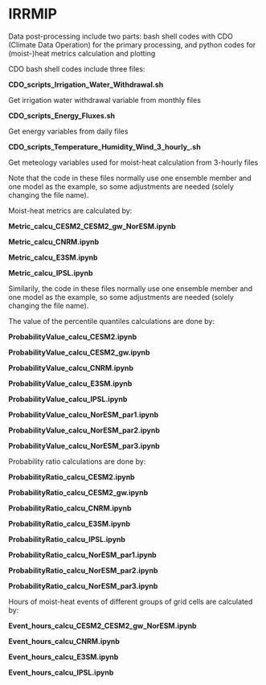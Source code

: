 # IRRMIP

Data post-processing include two parts: bash shell codes with CDO (Climate Data Operation) for the primary processing, and python codes for (moist-)heat metrics calculation and plotting

CDO bash shell codes include three files:

**CDO_scripts_Irrigation_Water_Withdrawal.sh**

Get irrigation water withdrawal variable from monthly files

**CDO_scripts_Energy_Fluxes.sh**

Get energy variables from daily files

**CDO_scripts_Temperature_Humidity_Wind_3_hourly_.sh**

Get meteology variables used for moist-heat calculation from 3-hourly files


Note that the code in these files normally use one ensemble member and one model as the example, so some adjustments are needed (solely changing the file name).


Moist-heat metrics are calculated by:

**Metric_calcu_CESM2_CESM2_gw_NorESM.ipynb**

**Metric_calcu_CNRM.ipynb**

**Metric_calcu_E3SM.ipynb**

**Metric_calcu_IPSL.ipynb**

Similarily, the code in these files normally use one ensemble member and one model as the example, so some adjustments are needed (solely changing the file name).

The value of the percentile quantiles calculations are done by:

**ProbabilityValue_calcu_CESM2.ipynb**

**ProbabilityValue_calcu_CESM2_gw.ipynb**

**ProbabilityValue_calcu_CNRM.ipynb**

**ProbabilityValue_calcu_E3SM.ipynb**

**ProbabilityValue_calcu_IPSL.ipynb**

**ProbabilityValue_calcu_NorESM_par1.ipynb**

**ProbabilityValue_calcu_NorESM_par2.ipynb**

**ProbabilityValue_calcu_NorESM_par3.ipynb**


Probability ratio calculations are done by:

**ProbabilityRatio_calcu_CESM2.ipynb**

**ProbabilityRatio_calcu_CESM2_gw.ipynb**

**ProbabilityRatio_calcu_CNRM.ipynb**

**ProbabilityRatio_calcu_E3SM.ipynb**

**ProbabilityRatio_calcu_IPSL.ipynb**

**ProbabilityRatio_calcu_NorESM_par1.ipynb**

**ProbabilityRatio_calcu_NorESM_par2.ipynb**

**ProbabilityRatio_calcu_NorESM_par3.ipynb**

Hours of moist-heat events of different groups of grid cells are calculated by:

**Event_hours_calcu_CESM2_CESM2_gw_NorESM.ipynb**

**Event_hours_calcu_CNRM.ipynb**

**Event_hours_calcu_E3SM.ipynb**

**Event_hours_calcu_IPSL.ipynb**
